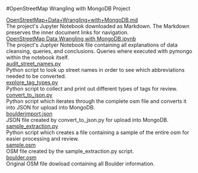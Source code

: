 #OpenStreetMap Wrangling with MongoDB Project

[OpenStreetMap+Data+Wrangling+with+MongoDB.md](https://github.com/yaskyj/data-wrangling/blob/master/OpenStreetMap%2BData%2BWrangling%2Bwith%2BMongoDB.md)  
The project's Jupyter Notebook downloaded as Markdown. The Markdown preserves the inner document links for navigation.  
[OpenStreetMap Data Wrangling with MongoDB.ipynb](https://github.com/yaskyj/data-wrangling/blob/master/OpenStreetMap%20Data%20Wrangling%20with%20MongoDB.ipynb)  
The project's Juptyer Notebook file containing all explanations of data cleansing, queries, and conclusions. Queries where executed with pymongo within the notebook itself.  
[audit_street_names.py](https://github.com/yaskyj/data-wrangling/blob/master/audit_street_names.py)  
Python script to look up street names in order to see which abbreviations needed to be converted.  
[explore_tag_types.py](https://github.com/yaskyj/data-wrangling/blob/master/explore_tag_types.py)  
Python script to collect and print out different types of tags for review.  
[convert_to_json.py](https://github.com/yaskyj/data-wrangling/blob/master/convert_to_json.py)  
Python script which iterates through the complete osm file and converts it into JSON for upload into MongoDB.  
[boulderimport.json](https://github.com/yaskyj/data-wrangling/blob/master/boulderimport.json)  
JSON file created by convert_to_json.py for upload into MongoDB.  
[sample_extraction.py](https://github.com/yaskyj/data-wrangling/blob/master/sample_extraction.py)  
Python script which creates a file containing a sample of the entire osm for easier processing and review.  
[sample.osm](https://github.com/yaskyj/data-wrangling/blob/master/sample.osm)  
OSM file created by the sample_extraction.py script.  
[boulder.osm](https://github.com/yaskyj/data-wrangling/blob/master/boulder.osm)  
Original OSM file dowload containing all Boulder information.
